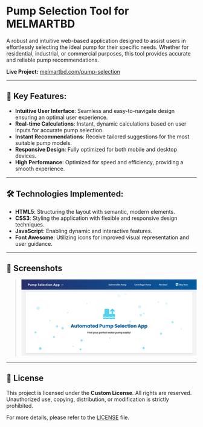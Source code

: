 # Pump Selection Tool for MELMARTBD

A robust and intuitive web-based application designed to assist users in effortlessly selecting the ideal pump for their specific needs. Whether for residential, industrial, or commercial purposes, this tool provides accurate and reliable pump recommendations.

**Live Project:** [melmartbd.com/pump-selection](https://melmartbd.com/pump-selection)

---

## 🚀 Key Features:
- **Intuitive User Interface**: Seamless and easy-to-navigate design ensuring an optimal user experience.
- **Real-time Calculations**: Instant, dynamic calculations based on user inputs for accurate pump selection.
- **Instant Recommendations**: Receive tailored suggestions for the most suitable pump models.
- **Responsive Design**: Fully optimized for both mobile and desktop devices.
- **High Performance**: Optimized for speed and efficiency, providing a smooth experience.

---

## 🛠️ Technologies Implemented:
- **HTML5**: Structuring the layout with semantic, modern elements.
- **CSS3**: Styling the application with flexible and responsive design techniques.
- **JavaScript**: Enabling dynamic and interactive features.
- **Font Awesome**: Utilizing icons for improved visual representation and user guidance.

---

## 📸 Screenshots
> *![Smart Automated Pump Selection App](https://github.com/alimranakandaGit/pump-selection-tool/blob/main/screenshot.png)*

---

## 📝 License

This project is licensed under the **Custom License**. All rights are reserved. Unauthorized use, copying, distribution, or modification is strictly prohibited.

For more details, please refer to the [LICENSE](LICENSE) file.
